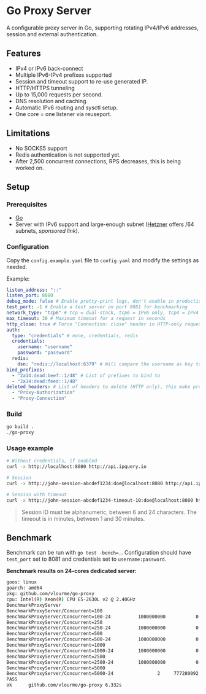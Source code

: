 # Go Proxy Server

A configurable proxy server in Go, supporting rotating IPv4/IPv6 addresses, session and external authentication.
## Features

- IPv4 or IPv6 back-connect
- Multiple IPv6-IPv4 prefixes supported
- Session and timeout support to re-use generated IP.
- HTTP/HTTPS tunneling
- Up to 15,000 requests per second.
- DNS resolution and caching.
- Automatic IPv6 routing and sysctl setup.
- One core = one listener via reuseport.

## Limitations

- No SOCKS5 support
- Redis authentication is not supported yet.
- After 2,500 concurrent connections, RPS decreases, this is being worked on.

## Setup

### Prerequisites

- [Go](https://golang.org/dl/)
- Server with IPv6 support and large-enough subnet ([Hetzner](https://hetzner.cloud/?ref=BV2rohR8OBWQ) offers /64 subnets, *sponsored link*).

### Configuration

Copy the `config.example.yaml` file to `config.yaml` and modify the settings as needed.

Example:
```yaml
listen_address: "::"
listen_port: 8080
debug_mode: false # Enable pretty-print logs, don't enable in production
test_port: -1 # Enable a test server on port 8081 for benchmarking
network_type: "tcp6" # tcp = dual-stack, tcp6 = IPv6 only, tcp4 = IPv4 only
max_timeout: 30 # Maximum timeout for a request in seconds
http_close: true # Force "Connection: close" header in HTTP-only requests (faster)
auth:
  type: "credentials" # none, credentials, redis
  credentials:
    username: "username"
    password: "password"
  redis:
    dsn: "redis://localhost:6379" # Will compare the username as key to the password
bind_prefixes:
  - "2a14:dead:beef::1/48" # List of prefixes to bind to
  - "2a14:dead:feed::1/48"
deleted_headers: # List of headers to delete (HTTP only), this make proxy anonymous
  - "Proxy-Authorization"
  - "Proxy-Connection"
```

### Build

```bash
go build .
./go-proxy
```

### Usage example

```bash
# Without credentials, if enabled
curl -x http://localhost:8080 http://api.ipquery.io

# Session
curl -x http://john-session-abcdef1234:doe@localhost:8080 http://api.ipquery.io

# Session with timeout
curl -x http://john-session-abcdef1234-timeout-10:doe@localhost:8080 http://api.ipquery.io
```

> Session ID must be alphanumeric, between 6 and 24 characters.
> The timeout is in minutes, between 1 and 30 minutes.

## Benchmark

Benchmark can be run with `go test -bench=.`. Configuration should have `test_port` set to 8081 and credentials
set to `username:password`.

**Benchmark results on 24-cores dedicated server:**
```sh
goos: linux
goarch: amd64
pkg: github.com/vlourme/go-proxy
cpu: Intel(R) Xeon(R) CPU E5-2630L v2 @ 2.40GHz
BenchmarkProxyServer
BenchmarkProxyServer/Concurrent=100
BenchmarkProxyServer/Concurrent=100-24         	1000000000	         0.006658 ns/op	         4.000 ms/avg	         1.000 ms/fast	         6.000 ms/slow	     15049 req/s
BenchmarkProxyServer/Concurrent=250
BenchmarkProxyServer/Concurrent=250-24         	1000000000	         0.01705 ns/op	        10.00 ms/avg	         2.000 ms/fast	        16.00 ms/slow	     14671 req/s
BenchmarkProxyServer/Concurrent=500
BenchmarkProxyServer/Concurrent=500-24         	1000000000	         0.03584 ns/op	        22.00 ms/avg	         1.000 ms/fast	        33.00 ms/slow	     13956 req/s
BenchmarkProxyServer/Concurrent=1000
BenchmarkProxyServer/Concurrent=1000-24        	1000000000	         0.06664 ns/op	        41.00 ms/avg	         5.000 ms/fast	        64.00 ms/slow	     15012 req/s
BenchmarkProxyServer/Concurrent=2500
BenchmarkProxyServer/Concurrent=2500-24        	1000000000	         0.2146 ns/op	       141.0 ms/avg	        16.00 ms/fast	       209.0 ms/slow	     11649 req/s
BenchmarkProxyServer/Concurrent=5000
BenchmarkProxyServer/Concurrent=5000-24        	       2	 777280092 ns/op	       611.0 ms/avg	        69.00 ms/fast	      1502 ms/slow	      3216 req/s
PASS
ok  	github.com/vlourme/go-proxy	6.332s
```